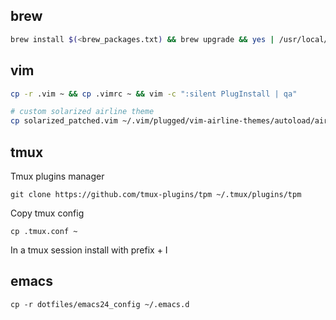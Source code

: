 ## brew

```bash
brew install $(<brew_packages.txt) && brew upgrade && yes | /usr/local/opt/fzf/install
```

## vim

```bash
cp -r .vim ~ && cp .vimrc ~ && vim -c ":silent PlugInstall | qa"

# custom solarized airline theme
cp solarized_patched.vim ~/.vim/plugged/vim-airline-themes/autoload/airline/themes/solarized.vim
```

## tmux

Tmux plugins manager

```git clone https://github.com/tmux-plugins/tpm ~/.tmux/plugins/tpm```

Copy tmux config

```cp .tmux.conf ~```


In a tmux session install with prefix + I

## emacs

```cp -r dotfiles/emacs24_config ~/.emacs.d```
